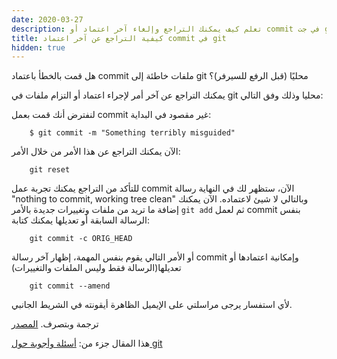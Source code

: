 ```yaml
---
date: 2020-03-27
description: تعلم كيف يمكنك التراجع وإلغاء آخر اعتماد أو commit في جت git محليا بخطوات سريعة وعملية
title: كيفية التراجع عن آخر اعتماد commit في git
hidden: true
---
```


هل قمت بالخطأ باعتماد commit ملفات خاطئة إلى git محليًا (قبل الرفع للسيرفر)؟

يمكنك التراجع عن آخر أمر لإجراء اعتماد أو التزام ملفات في git محليا وذلك وفق التالي:

لنفترض أنك قمت بعمل commit غير مقصود في البداية:

        $ git commit -m "Something terribly misguided"

الآن يمكنك التراجع عن هذا الأمر من خلال الأمر:

        git reset

للتأكد من التراجع يمكنك تجربة عمل commit الآن، ستظهر لك في النهاية رسالة "nothing to commit, working tree clean" وبالتالي لا شيئ لاعتماده. الآن يمكنك إضافة ما تريد من ملفات وتغييرات جديدة بالأمر `git add` ثم لعمل commit بنفس الرسالة السابقة أو تعديلها يمكنك كتابة:

        git commit -c ORIG_HEAD

أو الأمر التالي يقوم بنفس المهمة، إظهار آخر رسالة commit وإمكانية اعتمادها أو تعديلها(الرسالة فقط وليس الملفات والتغييرات)

        git commit --amend

ﻷي استفسار يرجى مراسلتي على الإيميل الظاهرة أيقونته في الشريط الجانبي.

ترجمة وبتصرف. [المصدر](https://stackoverflow.com/questions/927358/how-do-i-undo-the-most-recent-local-commits-in-git)

هذا المقال جزء من: [أسئلة وأجوبة حول git](/git-qa)
